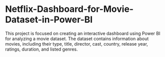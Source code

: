 # Netflix-Dashboard-for-Movie-Dataset-in-Power-BI
This project is focused on creating an interactive dashboard using Power BI for analyzing a movie dataset. The dataset contains information about movies, including their type, title, director, cast, country, release year, ratings, duration, and listed genres.

